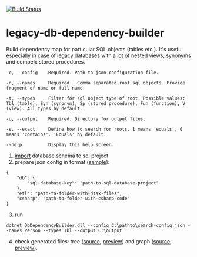 [![Build Status](https://dev.azure.com/mtkorg/oss-projects/_apis/build/status/MaximTkachenko.legacy-db-dependency-builder?branchName=master)](https://dev.azure.com/mtkorg/oss-projects/_build/latest?definitionId=4&branchName=master)

# legacy-db-dependency-builder

Build dependency map for particular SQL objects (tables etc.). It's useful especially in case of legacy databases with a lot of nested views, synonyms and compelx stored procedures.

```
-c, --config    Required. Path to json configuration file.

-n, --names     Required.  Comma separated root sql objects. Provide fragment of name or full name.

-t, --types     Filter for sql object type of root. Possible values: Tbl (table), Syn (synonym), Sp (stored procedure), Fun (function), V (view). All types by default.

-o, --output    Required. Directory for output files.

-e, --exact     Define how to search for roots. 1 means 'equals', 0 means 'contains'. 'Equals' by default.

--help          Display this help screen.
```

1. [import](https://docs.microsoft.com/en-us/sql/ssdt/import-into-a-database-project?view=sql-server-2017) database schema to sql project
2. prepare json config in format ([sample](https://github.com/MaximTkachenko/legacy-db-dependency-builder/blob/master/sample/search-config.json)):
```
{
	"db": {
		"sql-database-key": "path-to-sql-database-project"
	},
	"etl": "path-to-folder-with-dtsx-files",
	"csharp": "path-to-folder-with-csharp-code"
}
```
3. run
```
dotnet DbDependencyBuilder.dll --config C:\pathto\search-config.json --names Person --types Tbl --output C:\output
```
4. check generated files: tree ([source](https://github.com/MaximTkachenko/legacy-db-dependency-builder/blob/master/sample/sample-output/1565599401_tree_Person.html), [preview](https://rawcdn.githack.com/MaximTkachenko/legacy-db-dependency-builder/59965a0302e11889bf317ed0e481d3f632296d7e/sample/sample-output/1565599401_tree_Person.html)) and graph ([source](https://github.com/MaximTkachenko/legacy-db-dependency-builder/blob/master/sample/sample-output/1565599401_graph_Person.html), [preview](https://rawcdn.githack.com/MaximTkachenko/legacy-db-dependency-builder/7289811f4b9430db5dcca0f1825264c1ea809cbf/sample/sample-output/1565599401_graph_Person.html)).
